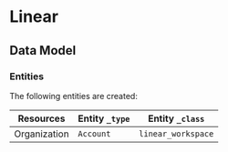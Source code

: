 # Linear


<!-- {J1_DOCUMENTATION_MARKER_START} -->
<!--
********************************************************************************
NOTE: ALL OF THE FOLLOWING DOCUMENTATION IS GENERATED USING THE
"j1-integration document" COMMAND. DO NOT EDIT BY HAND! PLEASE SEE THE DEVELOPER
DOCUMENTATION FOR USAGE INFORMATION:

https://github.com/JupiterOne/sdk/blob/main/docs/integrations/development.md
********************************************************************************
-->

## Data Model

### Entities

The following entities are created:

| Resources    | Entity `_type` | Entity `_class`    |
| ------------ | -------------- | ------------------ |
| Organization | `Account`      | `linear_workspace` |

<!--
********************************************************************************
END OF GENERATED DOCUMENTATION AFTER BELOW MARKER
********************************************************************************
-->
<!-- {J1_DOCUMENTATION_MARKER_END} -->